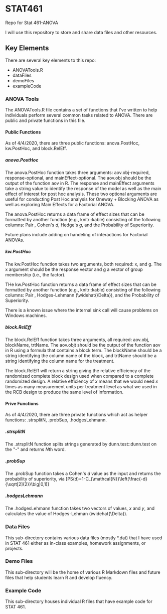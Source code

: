 # STAT461
Repo for Stat 461-ANOVA

I will use this repository to store and share data files and other resources.

## Key Elements

There are several key elements to this repo:

+ ANOVATools.R
+ dataFiles
+ demoFiles
+ exampleCode

### ANOVA Tools

The ANOVATools.R file contains a set of functions that I've written to help individuals perform several common tasks related to ANOVA. There are public and private functions in this file.

#### Public Functions

As of 4/4/2020, there are three public functions: anova.PostHoc, kw.PostHoc, and block.RelEff.

##### anova.PostHoc

The anova.PostHoc function takes three arguments: aov.obj-required, response-optional, and mainEffect-optional. The aov.obj should be the output of the function aov in R. The response and mainEffect arguments take a string value to identify the response of the model as well as the main effect of interest for post hoc analysis. These two optional arguments are useful for conducting Post Hoc analysis for Oneway + Blocking ANOVA as well as exploring Main Effects for a Factorial ANOVA.

The anova.PostHoc returns a data frame of effect sizes that can be formatted by another function (e.g., knitr::kable) consisting of the following columns: Pair , Cohen's *d*, Hedge's *g*, and the Probability of Superiority.

Future plans include adding on handeling of interactions for Factorial ANOVAs.

##### kw.PostHoc

The kw.PostHoc function takes two arguments, both required: x, and g. The x argument should be the response vector and g a vector of group membership (i.e., the factor). 

THe kw.PostHoc function returns a data frame of effect sizes that can be formatted by another function (e.g., knitr::kable) consisting of the following columns: Pair , Hodges-Lehmann \(\widehat{\Delta}\), and the Probability of Superiority.

There is a known issue where the internal sink call will cause problems on Windows machines.

##### block.RelEff

The block.RelEff function takes three arguments, all required: aov.obj, blockName, trtName. The aov.objt should be the output of the function aov in R using a formula that contains a block term. The blockName should be a string identifying the column name of the block, and trtName should be a string identifying the column name for the treatment.

The block.RelEff will return a string giving the relative efficiency of the randomized complete block design used when compared to a complete randomized design. A relative efficiency of *x* means that we would need *x* times as many measurement units per treatment level as what we used in the RCB design to produce the same level of information.

#### Prive Functions

As of 4/4/2020, there are three private functions which act as helper functions: .strsplitN, .probSup, .hodgesLehmann.

##### .strsplitN

The .strsplitN function splits strings generated by dunn.test::dunn.test on the "-" and returns *N*th word.

##### .probSup

The .probSup function takes a Cohen's *d* value as the input and returns the probability of superiority, via
\[PS(d)=1-C_{\mathcal{N}}\left(\frac{-d}{\sqrt[2]{2}}\big|0,1)\]

##### .hodgesLehmann

The .hodgesLehmann function takes two vectors of values, *x* and *y*, and calculates the value of Hodges-Lehman \(\widehat{\Delta}\).

### Data Files

This sub-directory contains various data files (mostly *.dat) that I have used in STAT 461 either as in-class examples, homework assignments, or projects.

### Demo Files

This sub-directory will be the home of various R Markdown files and future files that help students learn R and develop fluency.

### Example Code

This sub-directory houses individual R files that have example code for STAT 461.

